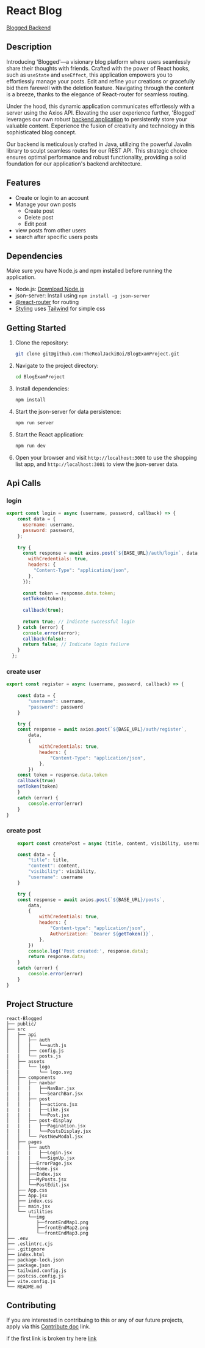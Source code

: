 # React Blog

[Blogged Backend](https://github.com/TheRealJackiBoi/BlogExamProjectBackend)

## Description

Introducing 'Blogged'—a visionary blog platform where users seamlessly share their thoughts with friends. Crafted with the power of React hooks, such as  `useState` and `useEffect`, this application empowers you to effortlessly manage your posts. Edit and refine your creations or gracefully bid them farewell with the deletion feature. Navigating through the content is a breeze, thanks to the elegance of React-router for seamless routing.

Under the hood, this dynamic application communicates effortlessly with a server using the Axios API. Elevating the user experience further, 'Blogged' leverages our own robust [backend application](https://github.com/TheRealJackiBoi/BlogExamProjectBackend) to persistently store your valuable content. Experience the fusion of creativity and technology in this sophisticated blog concept.

Our backend is meticulously crafted in Java, utilizing the powerful Javalin library to sculpt seamless routes for our REST API. This strategic choice ensures optimal performance and robust functionality, providing a solid foundation for our application's backend architecture.

## Features

- Create or login to an account
- Manage your own posts
    - Create post
    - Delete post
    - Edit post
- view posts from other users
- search after specific users posts

## Dependencies

Make sure you have Node.js and npm installed before running the application.

- Node.js: [Download Node.js](https://nodejs.org/)
- json-server: Install using `npm install -g json-server`
- [@react-router](https://github.com/remix-run/react-router/blob/main/README.md) for routing
- [Styling](https://github.com/tailwindlabs/tailwindcss/blob/master/README.md) uses [Tailwind](https://tailwindui.com/) for simple css


## Getting Started

1. Clone the repository:

    ```bash
    git clone git@github.com:TheRealJackiBoi/BlogExamProject.git
    ```

2. Navigate to the project directory:

    ```bash
    cd BlogExamProject
    ```

3. Install dependencies:

    ```bash
    npm install
    ```

4. Start the json-server for data persistence:

    ```bash
    npm run server
    ```

5. Start the React application:

    ```bash
    npm run dev
    ```

6. Open your browser and visit `http://localhost:3000` to use the shopping list app, and `http://localhost:3001` to view the json-server data.

## Api Calls

### login
```javascript
export const login = async (username, password, callback) => {
    const data = {
      username: username,
      password: password,
    };
  
    try {
      const response = await axios.post(`${BASE_URL}/auth/login`, data, {
        withCredentials: true,
        headers: {
          "Content-Type": "application/json",
        },
      });
  
      const token = response.data.token;
      setToken(token);
  
      callback(true);
  
      return true; // Indicate successful login
    } catch (error) {
      console.error(error);
      callback(false);
      return false; // Indicate login failure
    }
  };
  ```

### create user
```javascript
export const register = async (username, password, callback) => {
    
    const data = {
        "username": username,
        "password": password
    }

    try {
    const response = await axios.post(`${BASE_URL}/auth/register`, 
        data, 
        {
            withCredentials: true,
            headers: {
                "Content-Type": "application/json",
            },
        })
    const token = response.data.token
    callback(true)
    setToken(token)
    } 
    catch (error) {
        console.error(error)
    }
}
```

### create post
```javascript
    export const createPost = async (title, content, visibility, username) => {

    const data = {
        "title": title,
        "content": content,
        "visibility": visibility,
        "username": username
    }

    try {
    const response = await axios.post(`${BASE_URL}/posts`, 
        data, 
        {
            withCredentials: true,
            headers: {
                "Content-type": "application/json",
                Authorization: `Bearer ${getToken()}`,
            },
        })
        console.log('Post created:', response.data);
        return response.data;
    } 
    catch (error) {
        console.error(error)
    }
}
```


## Project Structure

```
react-Blogged
├── public/
├── src
│   ├── api
│   │   ├── auth
│   │   |   └──auth.js
│   │   ├── config.js
|   |   └── posts.js
│   ├── assets
│   │   └── logo
|   |       └── logo.svg
│   ├── components
│   │   ├── navbar
|   |   |   ├──NavBar.jsx
|   |   |   └──SearchBar.jsx
│   │   ├── post
|   |   |   ├──actions.jsx
|   |   |   ├──Like.jsx
|   |   |   └──Post.jsx
│   │   ├── post-display
|   |   |   ├──Pagination.jsx
|   |   |   └──PostsDisplay.jsx
│   │   └── PostNewModal.jsx
│   ├── pages
│   │   ├── auth
|   |   |   ├──Login.jsx
|   |   |   └──SignUp.jsx
│   │   ├──ErrorPage.jsx
│   │   ├──Home.jsx
│   │   ├──Index.jsx
│   │   ├──MyPosts.jsx
│   │   └──PostEdit.jsx
│   ├── App.css
│   ├── App.jsx
│   ├── index.css
│   ├── main.jsx
│   └── utilities
│       └──img
│          ├──frontEndMap1.png
│          ├──frontEndMap2.png
│          └──frontEndMap3.png
├── .env
├── .eslintrc.cjs
├── .gitignore
├── index.html
├── package-lock.json
├── package.json
├── tailwind.config.js
├── postcss.config.js
├── vite.config.js
└── README.md
```

## Contributing

If you are interested in contribuing to this or any of our future projects, apply via this [Contribute doc](https://www.youtube.com/watch?v=xvFZjo5PgG0) link.

if the first link is broken try here [link](https://www.youtube.com/watch?v=wpV-gGA4PSk)